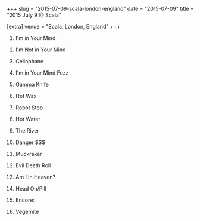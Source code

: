 +++
slug = "2015-07-09-scala-london-england"
date = "2015-07-09"
title = "2015 July 9 @ Scala"

[extra]
venue = "Scala, London, England"
+++

 1. I'm in Your Mind

 2. I'm Not in Your Mind

 3. Cellophane

 4. I'm in Your Mind Fuzz

 5. Gamma Knife

 6. Hot Wax

 7. Robot Stop

 8. Hot Water

 9. The River

10. Danger $$$

11. Muckraker

12. Evil Death Roll

13. Am I in Heaven?

14. Head On/Pill

16. Encore:
17. Vegemite


